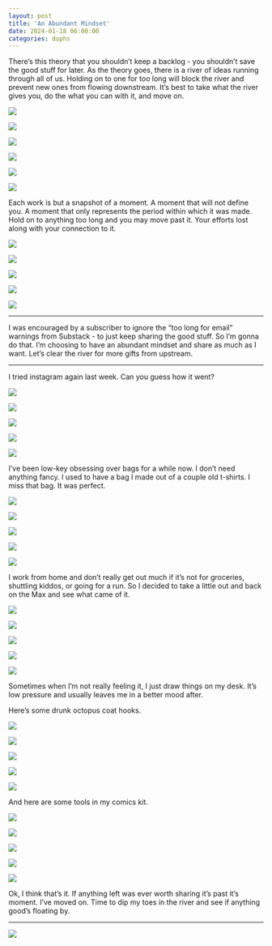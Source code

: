 ```yaml
---
layout: post
title: 'An Abundant Mindset'
date: 2024-01-18 06:00:00
categories: dophs
---
```


There’s this theory that you shouldn’t keep a backlog - you shouldn’t save the good stuff for later. As the theory goes, there is a river of ideas running through all of us. Holding on to one for too long will block the river and prevent new ones from flowing downstream. It’s best to take what the river gives you, do the what you can with it, and move on.

![](../../images/240118-1.jpg)

![](../../images/240118-2.jpg)

![](../../images/240118-3.jpg)

![](../../images/240118-4.jpg)

![](../../images/240118-5.jpg)

![](../../images/240118-6.jpg)

Each work is but a snapshot of a moment. A moment that will not define you. A moment that only represents the period within which it was made. Hold on to anything too long and you may move past it. Your efforts lost along with your connection to it.

![](../../images/240118-7.jpg)

![](../../images/240118-8.jpg)

![](../../images/240118-9.jpg)

![](../../images/240118-10.jpg)

![](../../images/240118-11.jpg)

---

I was encouraged by a subscriber to ignore the “too long for email” warnings from Substack - to just keep sharing the good stuff. So I’m gonna do that. I’m choosing to have an abundant mindset and share as much as I want. Let’s clear the river for more gifts from upstream.

---

I tried instagram again last week. Can you guess how it went?

![](../../images/240118-12.jpg)

![](../../images/240118-13.jpg)

![](../../images/240118-14.jpg)

![](../../images/240118-15.jpg)

![](../../images/240118-16.jpg)

I’ve been low-key obsessing over bags for a while now. I don’t need anything fancy. I used to have a bag I made out of a couple old t-shirts. I miss that bag. It was perfect.

![](../../images/240118-17.jpg)

![](../../images/240118-18.jpg)

![](../../images/240118-19.jpg)

![](../../images/240118-20.jpg)

![](../../images/240118-21.jpg)

I work from home and don’t really get out much if it’s not for groceries, shuttling kiddos, or going for a run. So I decided to take a little out and back on the Max and see what came of it.

![](../../images/240118-22.jpg)

![](../../images/240118-23.jpg)

![](../../images/240118-24.jpg)

![](../../images/240118-25.jpg)

![](../../images/240118-26.jpg)

Sometimes when I’m not really feeling it, I just draw things on my desk. It’s low pressure and usually leaves me in a better mood after.

Here’s some drunk octopus coat hooks.

![](../../images/240118-27.jpg)

![](../../images/240118-28.jpg)

![](../../images/240118-29.jpg)

![](../../images/240118-30.jpg)

![](../../images/240118-31.jpg)

And here are some tools in my comics kit.

![](../../images/240118-32.jpg)

![](../../images/240118-33.jpg)

![](../../images/240118-34.jpg)

![](../../images/240118-35.jpg)

![](../../images/240118-36.jpg)

Ok, I think that’s it. If anything left was ever worth sharing it’s past it’s moment. I’ve moved on. Time to dip my toes in the river and see if anything good’s floating by.

---

![](../../images/240118-37.jpg)
